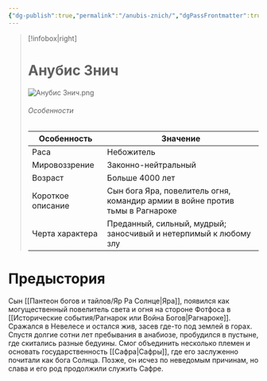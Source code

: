 ```yaml
---
{"dg-publish":true,"permalink":"/anubis-znich/","dgPassFrontmatter":true}
---
```


> [!infobox|right]
> # Анубис Знич
> ![Анубис Знич.png](/img/user/%D0%90%D0%BD%D1%83%D0%B1%D0%B8%D1%81%20%D0%97%D0%BD%D0%B8%D1%87.png)
> ###### Особенности
> | Особенность | Значение |
> | ---- | ---- |
> | Раса | Небожитель|
> | Мировоззрение | Законно-нейтральный |
> | Возраст |Больше 4000 лет|
> | Короткое описание |Сын бога Яра, повелитель огня, командир армии в войне против тьмы в Рагнароке |
> | Черта характера |Преданный, сильный, мудрый; заносчивый и нетерпимый к любому злу|

# Предыстория

Сын [[Пантеон богов и тайлов/Яр Ра Солнце\|Яра]], появился как могущественный повелитель света и огня на стороне Фотфоса в [[Исторические события/Рагнарок или Война Богов\|Рагнароке]]. Сражался в Невелесе и остался жив, засев где-то под землей в горах. Спустя долгие сотни лет пребывания в анабиозе, пробудился в пустыне, где скитались разные бедуины. Смог объединить несколько племен и основать государственность [[Сафра\|Сафры]], где его заслуженно почитали как бога Солнца. Позже, он исчез по неведомым причинам, но слава и его род продолжили служить Сафре.
